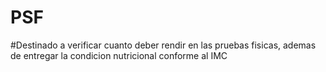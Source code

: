 # PSF
#Destinado a verificar cuanto deber rendir en las pruebas fisicas, ademas de entregar la condicion nutricional conforme al IMC

